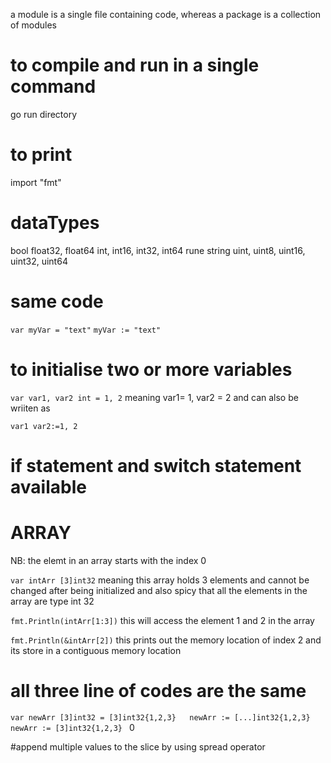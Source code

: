 a module is a single file containing code, whereas a package is a collection of modules

# to compile and run in a single command

go run directory

# to print

import "fmt"

# dataTypes

bool
float32, float64
int, int16, int32, int64
rune
string
uint, uint8, uint16, uint32, uint64

# same code

`var myVar = "text"`
`myVar := "text"`

# to initialise two or more variables

`var var1, var2 int = 1, 2`
meaning var1= 1, var2 = 2 and can also be wriiten as

`var1 var2:=1, 2`

# if statement and switch statement available

# ARRAY

NB: the elemt in an array starts with the index 0

`var intArr [3]int32`
meaning this array holds 3 elements and cannot be changed after being initialized and also spicy that all the elements in the array are type int 32

`fmt.Println(intArr[1:3])`
this will access the element 1 and 2 in the array

`fmt.Println(&intArr[2])`
this prints out the memory location of index 2 and its store in a contiguous memory location

# all three line of codes are the same

`var newArr [3]int32 = [3]int32{1,2,3}  
	newArr := [...]int32{1,2,3} 
	newArr := [3]int32{1,2,3} `
0

#append multiple values to the slice by using spread operator
